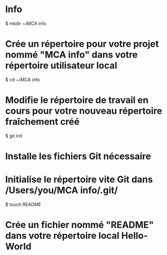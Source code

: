 # Info
$ mkdir ~/MCA info

# Crée un répertoire pour votre projet nommé "MCA info" dans votre répertoire utilisateur local

$ cd ~/MCA info
# Modifie le répertoire de travail en cours pour votre nouveau répertoire fraîchement créé

$ git init
# Installe les fichiers Git nécessaire
# Initialise le répertoire vite Git dans /Users/you/MCA info/.git/

$ touch README
# Crée un fichier nommé "README" dans votre répertoire local Hello-World
